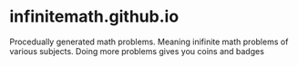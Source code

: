 # infinitemath.github.io
Procedually generated math problems. Meaning inifinite math problems of various subjects. Doing more problems gives you coins and badges
